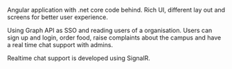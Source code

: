 Angular application with .net core code behind. Rich UI, different lay out and screens for better user experience.

Using Graph API as SSO and reading users of a organisation. Users can sign up and login, order food, raise complaints about the campus and have a real time chat support with admins.

Realtime chat support is developed using SignalR.
